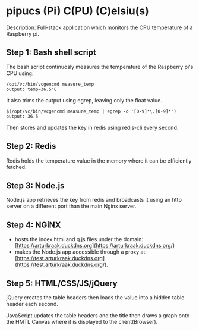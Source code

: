 # pipucs (Pi) C(PU) (C)elsiu(s)
Description: Full-stack application which monitors the CPU temperature of a Raspberry pi.
## Step 1: Bash shell script
The bash script continuosly measures the temperature of the Raspberry pi's CPU using:

	/opt/vc/bin/vcgencmd measure_temp
	output: temp=36.5'C
It also trims the output using egrep, leaving only the float value.
	
	$(/opt/vc/bin/vcgencmd measure_temp | egrep -o '[0-9]*\.[0-9]*')
	output: 36.5
Then stores and updates the key in redis using redis-cli every second.
## Step 2: Redis
Redis holds the temperature value in the memory where it can be efficiently fetched.
## Step 3: Node.js
Node.js app retrieves the key from redis and broadcasts it using an http server on a different port than the main Nginx server.
## Step 4: NGiNX
-   hosts the index.html and q.js files under the domain:  [https://arturkraak.duckdns.org](https://arturkraak.duckdns.org/)
-   makes the Node.js app accessible through a proxy at:  [https://test.arturkraak.duckdns.org](https://test.arturkraak.duckdns.org/).
## Step 5: HTML/CSS/JS/jQuery 
jQuery creates the table headers then loads the value into a hidden table header each second.

JavaScript updates the table headers and the title then draws a graph onto the HMTL Canvas where it is displayed to the client(Browser).
